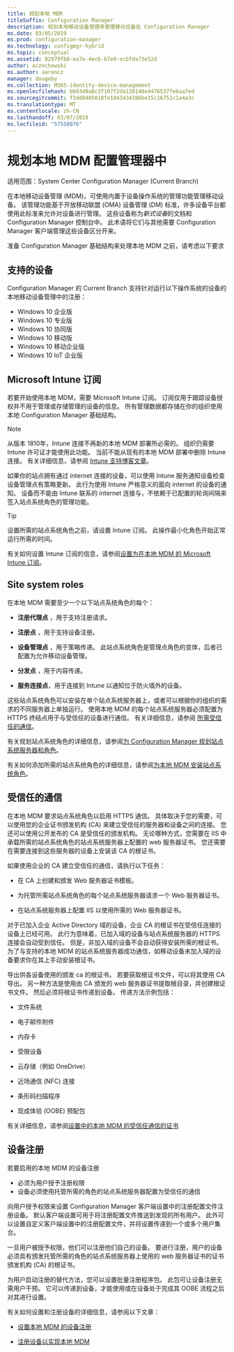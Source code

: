 ```yaml
---
title: 规划本地 MDM
titleSuffix: Configuration Manager
description: 规划本地移动设备管理来管理移动设备在 Configuration Manager
ms.date: 03/05/2019
ms.prod: configuration-manager
ms.technology: configmgr-hybrid
ms.topic: conceptual
ms.assetid: 02979fb8-ea7e-4ec6-b7e0-ecbfda73e52d
author: aczechowski
ms.author: aaroncz
manager: dougeby
ms.collection: M365-identity-device-management
ms.openlocfilehash: bb9349a8c3f107f2da139148e4476537fe6aa7ed
ms.sourcegitcommit: f3dd8405018fe1043434386be15c16752c1a4a3c
ms.translationtype: MT
ms.contentlocale: zh-CN
ms.lasthandoff: 03/07/2019
ms.locfileid: "57558076"
---
```

# <a name="plan-for-on-premises-mdm-in-configuration-manager"></a>规划本地 MDM 配置管理器中

适用范围：System Center Configuration Manager (Current Branch)

在本地移动设备管理 (MDM)，可使用内置于设备操作系统的管理功能管理移动设备。 该管理功能基于开放移动联盟 (OMA) 设备管理 (DM) 标准，许多设备平台都使用此标准来允许对设备进行管理。 这些设备称为*新式设备*的文档和 Configuration Manager 控制台中。 此术语将它们与其他需要 Configuration Manager 客户端管理这些设备区分开来。  

准备 Configuration Manager 基础结构来处理本地 MDM 之前，请考虑以下要求



## <a name="bkmk_devices"></a>支持的设备  

Configuration Manager 的 Current Branch 支持针对运行以下操作系统的设备的本地移动设备管理中的注册：  
  
- Windows 10 企业版  
- Windows 10 专业版  
- Windows 10 协同版   
- Windows 10 移动版  
- Windows 10 移动企业版
- Windows 10 IoT 企业版   



##  <a name="bkmk_intune"></a> Microsoft Intune 订阅  

若要开始使用本地 MDM，需要 Microsoft Intune 订阅。 订阅仅用于跟踪设备授权并不用于管理或存储管理的设备的信息。 所有管理数据都存储在你的组织使用本地 Configuration Manager 基础结构。  

> [!Note]  
> 从版本 1810年，Intune 连接不再新的本地 MDM 部署所必需的。<!--3607730, fka 1359124--> 组织仍需要 Intune 许可证才能使用此功能。 当前不能从现有的本地 MDM 部署中删除 Intune 连接。 有关详细信息，请参阅 [Intune 支持博客文章](https://techcommunity.microsoft.com/t5/Intune-Customer-Success/Move-from-Hybrid-Mobile-Device-Management-to-Intune-on-Azure/ba-p/280150)。  

如果你的站点拥有通过 internet 连接的设备，可以使用 Intune 服务通知设备检查设备管理点有策略更新。 此行为使用 Intune 严格意义的面向 internet 的设备的通知。 设备而不能由 Intune 联系的 internet 连接与，不依赖于已配置的轮询间隔来签入站点系统角色的管理功能。  

> [!TIP]  
> 设置所需的站点系统角色之前，请设置 Intune 订阅。 此操作最小化角色开始正常运行所需的时间。  

有关如何设置 Intune 订阅的信息，请参阅[设置为在本地 MDM 的 Microsoft Intune 订阅](/sccm/mdm/get-started/set-up-intune-subscription-on-premises-mdm)。  



##  <a name="bkmk_roles"></a> Site system roles  

在本地 MDM 需要至少一个以下站点系统角色的每个：  

- **注册代理点** ，用于支持注册请求。  

- **注册点** ，用于支持设备注册。  

- **设备管理点** ，用于策略传递。 此站点系统角色是管理点角色的变体，后者已配置为允许移动设备管理。  

- **分发点** ，用于内容传递。  

- **服务连接点**，用于连接到 Intune 以通知位于防火墙外的设备。  

这些站点系统角色可以安装在单个站点系统服务器上，或者可以根据你的组织的需求的不同服务器上单独运行。 使用本地 MDM 的每个站点系统服务器必须配置为 HTTPS 终结点用于与受信任的设备进行通信。 有关详细信息，请参阅 [所需受信任的通信](#bkmk_trustedComs)。  

有关规划站点系统角色的详细信息，请参阅[为 Configuration Manager 规划站点系统服务器和角色](/sccm/core/plan-design/hierarchy/plan-for-site-system-servers-and-site-system-roles)。  

有关如何添加所需的站点系统角色的详细信息，请参阅[为本地 MDM 安装站点系统角色](/sccm/mdm/get-started/install-site-system-roles-for-on-premises-mdm)。  



##  <a name="bkmk_trustedComs"></a> 受信任的通信  

在本地 MDM 要求站点系统角色以启用 HTTPS 通信。 具体取决于您的需要，可以使用您的企业证书颁发机构 (CA) 来建立受信任的服务器和设备之间的连接。 您还可以使用公开发布的 CA 是受信任的颁发机构。 无论哪种方式，您需要在 IIS 中承载所需的站点系统角色的站点系统服务器上配置的 web 服务器证书。 您还需要在需要连接到这些服务器的设备上安装该 CA 的根证书。  

如果使用企业的 CA 建立受信任的通信，请执行以下任务：  

- 在 CA 上创建和颁发 Web 服务器证书模板。  

- 为托管所需站点系统角色的每个站点系统服务器请求一个 Web 服务器证书。  

- 在站点系统服务器上配置 IIS 以使用所需的 Web 服务器证书。  

对于已加入企业 Active Directory 域的设备，企业 CA 的根证书在受信任连接的设备上已经可用。 此行为意味着，已加入域的设备与站点系统服务器的 HTTPS 连接会自动受到信任。 但是，非加入域的设备不会自动获得安装所需的根证书。 为了与支持的本地 MDM 的站点系统服务器成功通信，如移动设备未加入域的设备要求你在其上手动安装根证书。  

导出供各设备使用的颁发 ca 的根证书。 若要获取根证书文件，可以将其使用 CA 导出。 另一种方法是使用由 CA 颁发的 web 服务器证书提取根目录，并创建根证书文件。 然后必须将根证书传递到设备。 传递方法示例包括：

- 文件系统  

- 电子邮件附件  

- 内存卡  

- 受限设备  

- 云存储（例如 OneDrive）  

- 近场通信 (NFC) 连接  

- 条形码扫描程序  

- 现成体验 (OOBE) 预配包  

有关详细信息，请参阅[设置中的本地 MDM 的受信任通信的证书](/sccm/mdm/get-started/set-up-certificates-on-premises-mdm)  



##  <a name="bkmk_enrollment"></a> 设备注册

若要启用的本地 MDM 的设备注册
- 必须为用户授予注册权限 
- 设备必须使用托管所需的角色的站点系统服务器配置为受信任的通信  

向用户授予权限来设置 Configuration Manager 客户端设置中的注册配置文件注册设备。 默认客户端设置可用于将注册配置文件推送到发现的所有用户。 此外可以设置自定义客户端设置中的注册配置文件，并将设置传递到一个或多个用户集合。  

一旦用户被授予权限，他们可以注册他们自己的设备。 要进行注册，用户的设备必须具有颁发托管所需的角色的站点系统服务器上使用的 web 服务器证书的证书颁发机构 (CA) 的根证书。  

为用户启动注册的替代方法，您可以设置批量注册程序包。 此包可让设备注册无需用户干预。 它可以传递到设备，才能使用或在设备处于完成其 OOBE 流程之后对其进行设置。  

有关如何设置和注册设备的详细信息，请参阅以下文章： 

- [设置本地 MDM 的设备注册](/sccm/mdm/get-started/set-up-device-enrollment-on-premises-mdm)  

- [注册设备以实现本地 MDM](/sccm/mdm/deploy-use/enroll-devices-on-premises-mdm)  

